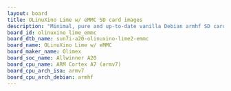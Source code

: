 ```yaml
---
layout: board
title: OLinuXino Lime w/ eMMC SD card images
description: "Minimal, pure and up-to-date vanilla Debian armhf SD card images for OLinuXino Lime w/ eMMC by Olimex, SoC: Allwinner A20, CPU ISA: armv7"
board_id: olinuxino_lime_emmc
board_dtb_name: sun7i-a20-olinuxino-lime2-emmc
board_name: OLinuXino Lime w/ eMMC
board_maker_name: Olimex
board_soc_name: Allwinner A20
board_cpu_name: ARM Cortex A7 (armv7)
board_cpu_arch_isa: armv7
board_cpu_arch_debian: armhf
---
```

